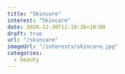 ```yaml
---
title: "Skincare"
interest: "Skincare"
date: 2020-12-30T11:10:26+10:00
draft: true
url: "/skincare"
imageUrl: "/interests/skincare.jpg"
categories:
  - beauty
---
```

